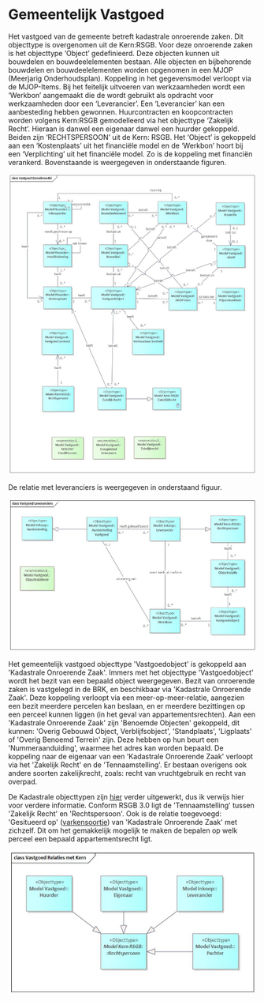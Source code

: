 # Gemeentelijk Vastgoed

Het vastgoed van de gemeente betreft kadastrale onroerende zaken. Dit objecttype is overgenomen uit de Kern:RSGB. Voor deze onroerende zaken is het objecttype ‘Object’ gedefinieerd. Deze objecten kunnen uit bouwdelen en bouwdeelelementen bestaan. Alle objecten en bijbehorende bouwdelen en bouwdeelelementen worden opgenomen in een MJOP (Meerjarig Onderhoudsplan). Koppeling in het gegevensmodel verloopt via de MJOP-Items. Bij het feitelijk uitvoeren van werkzaamheden wordt een ‘Werkbon’ aangemaakt die de wordt gebruikt als opdracht voor werkzaamheden door een ‘Leverancier’. Een ‘Leverancier’ kan een aanbesteding hebben gewonnen.
Huurcontracten en koopcontracten worden volgens Kern:RSGB gemodelleerd via het objecttype ‘Zakelijk Recht’. Hieraan is danwel een eigenaar danwel een huurder gekoppeld. Beiden zijn ‘RECHTSPERSOON’ uit de Kern: RSGB.
Het ‘Object’ is gekoppeld aan een ‘Kostenplaats’ uit het financiële model en de ‘Werkbon’ hoort bij een ‘Verplichting’ uit het financiële model. Zo is de koppeling met financiën verankerd.
Bovenstaande is weergegeven in onderstaande figuren.

![Gegevensmodel Vastgoed][gegevensmodelVastgoed]

De relatie met leveranciers is weergegeven in onderstaand figuur.

![Vastgoed Leveranciers][vastgoedLeveranciers]

Het gemeentelijk vastgoed objecttype 'Vastgoedobject' is gekoppeld aan 'Kadastrale Onroerende Zaak'. Immers met het objecttype 'Vastgoedobject' wordt het bezit van een bepaald object weergegeven. Bezit van onroerende zaken is vastgelegd in de BRK, en beschikbaar via 'Kadastrale Onroerende Zaak'. Deze koppeling verloopt via een meer-op-meer-relatie, aangezien een bezit meerdere percelen kan beslaan, en er meerdere bezittingen op een perceel kunnen liggen (in het geval van appartementsrechten).
Aan een 'Kadastrale Onroerende Zaak' zijn 'Benoemde Objecten' gekoppeld, dit kunnen: 'Overig Gebouwd Object, Verblijfsobject', 'Standplaats', 'Ligplaats' of 'Overig Benoemd Terrein' zijn. Deze hebben op hun beurt een 'Nummeraanduiding', waarmee het adres kan worden bepaald.
De koppeling naar de eigenaar van een 'Kadastrale Onroerende Zaak' verloopt via het 'Zakelijk Recht' en de 'Tennaamstelling'. Er bestaan overigens ook andere soorten zakelijkrecht, zoals: recht van vruchtgebruik en recht van overpad.  

De Kadastrale objecttypen zijn [hier](ruimteAlgemeen.md#bag-basisregistratie-adressen-en-gebouwen) verder uitgewerkt, dus ik verwijs hier voor verdere informatie. Conform RSGB 3.0 ligt de 'Tennaamstelling' tussen 'Zakelijk Recht' en 'Rechtspersoon'. Ook is de relatie toegevoegd: 'Gesitueerd op' ([varkensoortje](../generatie.md#voorbeeld-c)) van 'Kadastrale Onroerende Zaak' met zichzelf. Dit om het gemakkelijk mogelijk te maken de bepalen op welk perceel een bepaald appartementsrecht ligt.

![Vastgoed Relatie tot RSGB][vastgoedRelatieRSGB]

[gegevensmodelVastgoed]: image/EAID_00D4246F_6ED7_4690_A180_ACCCD6AB1291.jpg "Gegevensmodel Vastgoed"
[vastgoedLeveranciers]: image/EAID_06E44472_8C2A_40eb_9965_DCF91A1322C9.jpg "Vastgoed Leveranciers"
[vastgoedRelatieRSGB]: image/EAID_EFF3FBED_B92D_4172_B142_567C2B6ACF01.jpg "Vastgoed Relatie tot RSGB"